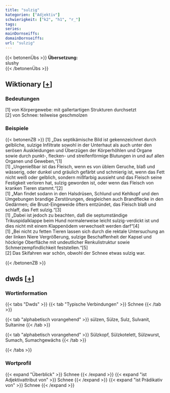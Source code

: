 ```yaml
---
title: "sulzig"
kategorien: ["Adjektiv"]
schwierigkeit: ["k2", "h1", "r_"]
tags:
series:
mainDornseiffs:
domainDornseiffs:
url: "sulzig"
---
```


{{< betonenÜbs >}}
**Übersetzung:**  
slushy  
{{< /betonenÜbs >}}

## Wiktionary [[+](https://de.wiktionary.org/wiki/sulzig)]

### Bedeutungen
[1] von Körpergewebe: mit gallertartigen Strukturen durchsetzt  
[2] von Schnee: teilweise geschmolzen  

### Beispiele
{{< betonenZB >}}
[1] „Das septikämische Bild ist gekennzeichnet durch gelbliche, sulzige Infiltrate sowohl in der Unterhaut als auch unter den serösen Auskleidungen und Überzügen der Körperhöhlen und Organe sowie durch punkt-, flecken- und streifenförmige Blutungen in und auf allen Organen und Geweben,“[1]  
[1] „Ungenießbar ist das Fleisch, wenn es von üblem Geruche, blaß und wässerig, oder dunkel und gräulich gefärbt und schmierig ist, wenn das Fett nicht weiß oder gelblich, sondern mißfarbig aussieht und das Fleisch seine Festigkeit verloren hat, sulzig geworden ist, oder wenn das Fleisch von kranken Tieren stammt.“[2]  
[1] „Man findet sodann in den Halsdrüsen, Schlund und Kehlkopf und den Umgebungen brandige Zerstörungen, desgleichen auch Brandflecke in den Gedärmen; die Brust-Eingeweide öfters entzündet, das Fleisch blaß und schlaff, das Fett sulzig.“[3]  
[1] „Dabei ist jedoch zu beachten, daß die septumständige Trikuspidalklappe beim Hund normalerweise leicht sulzig-verdickt ist und dies nicht mit einem Klappenödem verwechselt werden darf“[4]  
[1] „Bei nicht zu fetten Tieren lassen sich durch die rektale Untersuchung an der linken Niere Vergrößerung, sulzige Beschaffenheit der Kapsel und höckrige Oberfläche mit undeutlicher Renkulistruktur sowie Schmerzempfindlichkeit feststellen.“[5]  
[2] Das Skifahren war schön, obwohl der Schnee etwas sulzig war.  

{{< /betonenZB >}}


## dwds [[+](https://www.dwds.de/wb/sulzig)]

### Wortinformation
{{< tabs "Dwds" >}}
{{< tab "Typische Verbindungen" >}}
Schnee
{{< /tab >}}

{{< tab "alphabetisch vorangehend" >}}
sülzen, Sülze, Sulz, Sulvanit, Sultanine
{{< /tab >}}

{{< tab "alphabetisch vorangehend" >}}
Sülzkopf, Sülzkotelett, Sülzwurst, Sumach, Sumachgewächs
{{< /tab >}}

{{< /tabs >}}

### Wortprofil
{{< expand "Überblick" >}} Schnee {{< /expand >}}
{{< expand "ist Adjektivattribut von" >}} Schnee {{< /expand >}}
{{< expand "ist Prädikativ von" >}} Schnee {{< /expand >}}

